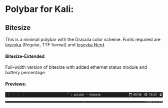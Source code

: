 # Polybar for Kali:
## Bitesize
This is a minimal polybar with the Dracula color scheme. Fonts required are [Iosevka](https://github.com/be5invis/Iosevka) (Regular, TTF format) and [Iosevka Nerd](https://nerdfonts.com/font-downloads).  
#### Bitesize-Extended
Full-width version of bitesize with added ethernet status module and battery percentage.
#### Previews:  
![Bitesize Polybar Preview](previews/bitesize1.PNG?raw=true)  
![Bitesize-Extended Polybar Preview](previews/bitesize-extended.PNG?raw=true)
